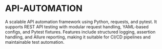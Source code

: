# API-AUTOMATION
A scalable API automation framework using Python, requests, and pytest. It supports REST API testing with modular request handling, YAML-based configs, and Pytest fixtures. Features include structured logging, assertion handling, and Allure reporting, making it suitable for CI/CD pipelines and maintainable test automation.

